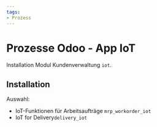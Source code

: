 ```yaml
---
tags:
- Prozess
---
```

# Prozesse Odoo - App IoT
Installation Modul Kundenverwaltung `iot`.

## Installation

Auswahl:
* IoT-Funktionen für Arbeitsaufträge `mrp_workorder_iot`
* IoT for Delivery`delivery_iot`